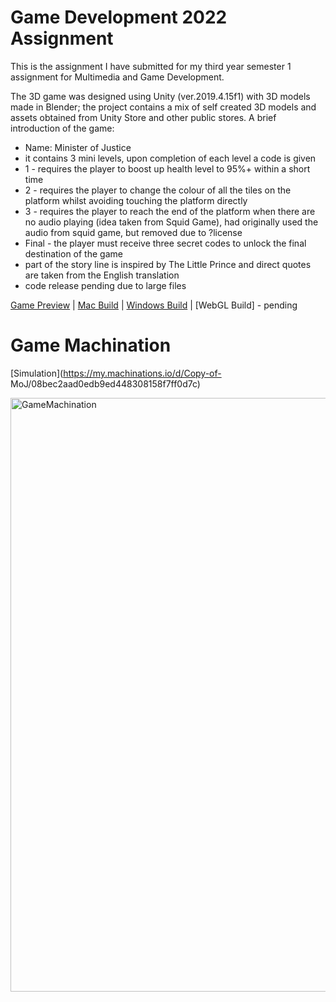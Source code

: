 # Game Development 2022 Assignment

This is the assignment I have submitted for my third year semester 1 assignment for Multimedia and Game Development.

The 3D game was designed using Unity (ver.2019.4.15f1) with 3D models made in Blender; the project contains a mix of self created 3D models and assets obtained from Unity Store and other public stores.
A brief introduction of the game:
- Name: Minister of Justice
- it contains 3 mini levels, upon completion of each level a code is given
- 1 - requires the player to boost up health level to 95%+ within a short time
- 2 - requires the player to change the colour of all the tiles on the platform whilst avoiding touching the platform directly
- 3 - requires the player to reach the end of the platform when there are no audio playing (idea taken from Squid Game), had originally used the audio from squid game, but removed due to ?license 
- Final - the player must receive three secret codes to unlock the final destination of the game
- part of the story line is inspired by The Little Prince and direct quotes are taken from the English translation
- code release pending due to large files 

[Game Preview](https://drive.google.com/file/d/1n77x-B8NY5K2oCIOCtta5-177qBJKADo/view?usp=sharing) | 
[Mac Build](https://drive.google.com/file/d/1Z6_TWyRr5Nt70es65A7l1Ul7KopXq67t/view?usp=sharing) | 
[Windows Build](https://drive.google.com/file/d/1NIcJJxTsWBG-rVYZwkmLB5RxyPFpzmkV/view?usp=sharing) | 
[WebGL Build] - pending


# Game Machination
[Simulation](https://my.machinations.io/d/Copy-of- MoJ/08bec2aad0edb9ed448308158f7ff0d7c) 

<img width="950" alt="GameMachination" src="https://user-images.githubusercontent.com/45407662/177601176-d43f190a-0c1a-4d9c-9bf1-759f1f82ffe0.png">
